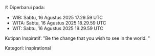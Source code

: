 ⏰ Diperbarui pada:
- WIB: Sabtu, 16 Agustus 2025 17.29.59 UTC
- WITA: Sabtu, 16 Agustus 2025 18.29.59 UTC
- WIT: Sabtu, 16 Agustus 2025 19.29.59 UTC

Kutipan Inspiratif:
"Be the change that you wish to see in the world. "


Kategori: inspirational

